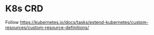 # K8s CRD
Follow https://kubernetes.io/docs/tasks/extend-kubernetes/custom-resources/custom-resource-definitions/




